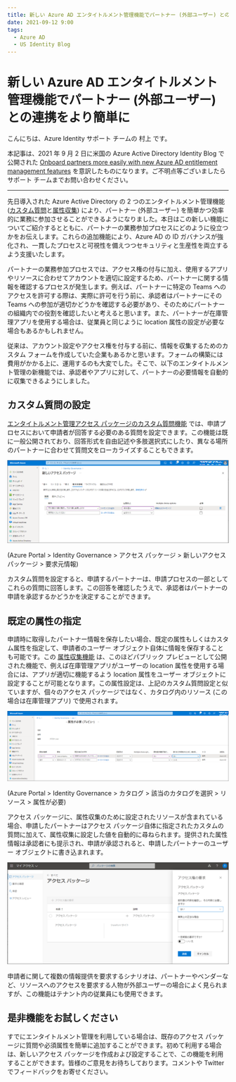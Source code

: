 ```yaml
---
title: 新しい Azure AD エンタイトルメント管理機能でパートナー (外部ユーザー) との連携をより簡単に
date: 2021-09-12 9:00
tags:
  - Azure AD
  - US Identity Blog
---
```


# 新しい Azure AD エンタイトルメント管理機能でパートナー (外部ユーザー) との連携をより簡単に

こんにちは、Azure Identity サポート チームの 村上 です。

本記事は、2021 年 9 月 2 日に米国の Azure Active Directory Identity Blog で公開された [Onboard partners more easily with new Azure AD entitlement management features](https://techcommunity.microsoft.com/t5/azure-active-directory-identity/onboard-partners-more-easily-with-new-azure-ad-entitlement/ba-p/2466924) を意訳したものになります。ご不明点等ございましたらサポート チームまでお問い合わせください。

---

先日導入された Azure Active Directory の 2 つのエンタイトルメント管理機能 ([カスタム質問](https://techcommunity.microsoft.com/t5/azure-active-directory-identity/onboard-partners-more-easily-with-new-azure-ad-entitlement/ba-p/2466924)と[属性収集](https://docs.microsoft.com/ja-jp/azure/active-directory/governance/entitlement-management-catalog-create#add-resources-to-a-catalog)) により、パートナー (外部ユーザー) を簡単かつ効率的に業務に参加させることができるようになりました。本日はこの新しい機能についてご紹介するとともに、パートナーの業務参加プロセスにどのように役立つかをお伝えします。これらの追加機能により、Azure AD の ID ガバナンスが強化され、一貫したプロセスと可視性を備えつつセキュリティと生産性を両立するよう支援いたします。

パートナーの業務参加プロセスでは、アクセス権の付与に加え、使用するアプリやリソースに合わせてアカウントを適切に設定するため、パートナーに関する情報を確認するプロセスが発生します。例えば、パートナーに特定の Teams へのアクセスを許可する際は、実際に許可を行う前に、承認者はパートナーにその Teams への参加が適切かどうかを確認する必要があり、そのためにパートナーの組織内での役割を確認したいと考えると思います。また、パートナーが在庫管理アプリを使用する場合は、従業員と同じように location 属性の設定が必要な場合もあるかもしれません。

従来は、アカウント設定やアクセス権を付与する前に、情報を収集するためのカスタム フォームを作成していた企業もあるかと思います。フォームの構築には費用がかかる上に、運用するのも大変でした。そこで、以下のエンタイトルメント管理の新機能では、承認者やアプリに対して、パートナーの必要情報を自動的に収集できるようにしました。

## カスタム質問の設定

[エンタイトルメント管理アクセス パッケージのカスタム質問機能](https://docs.microsoft.com/ja-jp/azure/active-directory/governance/entitlement-management-access-package-create#add-requestor-information-to-an-access-package) では、申請プロセスにおいて申請者が回答する必要のある質問を設定できます。この機能は既に一般公開されており、回答形式を自由記述や多肢選択式にしたり、異なる場所のパートナーに合わせて質問文をローカライズすることもできます。

![](./onboard-partners-more-easily-with-new-azure-ad-entitlement/Newaccesspackage.png)

(Azure Portal > Identity Governance > アクセス パッケージ > 新しいアクセス パッケージ > 要求元情報)

カスタム質問を設定すると、申請するパートナーは、申請プロセスの一部としてこれらの質問に回答します。この回答を確認したうえで、承認者はパートナーの申請を承認するかどうかを決定することができます。

## 既定の属性の指定

申請時に取得したパートナー情報を保存したい場合、既定の属性もしくはカスタム属性を指定して、申請者のユーザー オブジェクト自体に情報を保存することも可能です。この [属性収集機能](https://docs.microsoft.com/ja-jp/azure/active-directory/governance/entitlement-management-catalog-create#add-resources-to-a-catalog) は、このほどパブリック プレビューとして公開された機能で、例えば在庫管理アプリがユーザーの location 属性を使用する場合には、アプリが適切に機能するよう location 属性をユーザー オブジェクトに設定することが可能となります。この属性設定は、上記のカスタム質問設定と似ていますが、個々のアクセス パッケージではなく、カタログ内のリソース (この場合は在庫管理アプリ) で使用されます。

![](./onboard-partners-more-easily-with-new-azure-ad-entitlement/corsoinventory.png)

(Azure Portal > Identity Governance > カタログ > 該当のカタログを選択 > リソース > 属性が必要)

アクセス パッケージに、属性収集のために設定されたリソースが含まれている場合、申請したパートナーはアクセス パッケージ自体に指定されたカスタムの質問に加えて、属性収集に設定した値を自動的に尋ねられます。提供された属性情報は承認者にも提示され、申請が承認されると、申請したパートナーのユーザー オブジェクトに書き込まれます。

![](./onboard-partners-more-easily-with-new-azure-ad-entitlement/requestaccess.png)

申請者に関して複数の情報提供を要求するシナリオは、パートナーやベンダーなど、リソースへのアクセスを要求する人物が外部ユーザーの場合によく見られますが、この機能はテナント内の従業員にも使用できます。 

## 是非機能をお試しください

すでにエンタイトルメント管理を利用している場合は、既存のアクセス パッケージに質問や必須属性を簡単に追加することができます。初めて利用する場合は、新しいアクセス パッケージを作成および設定することで、この機能を利用することができます。皆様のご意見をお待ちしております。コメントや Twitter でフィードバックをお寄せください。

